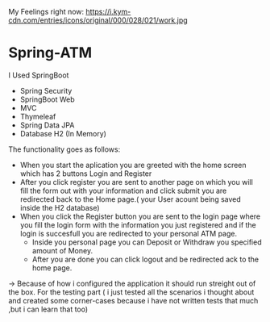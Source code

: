 My Feelings right now: https://i.kym-cdn.com/entries/icons/original/000/028/021/work.jpg

# Spring-ATM

I Used SpringBoot
- Spring Security
- SpringBoot Web
- MVC
- Thymeleaf
- Spring Data JPA
- Database H2 (In Memory)

The functionality goes as follows:
  - When you start the aplication you are greeted with the home screen which has 2 buttons Login and Register
  - After you click register you are sent to another page on which you will fill the form out with your information and click       submit you are redirected back to the Home page.( your User acount being saved inside the H2 database)
  - When you click the Register button you are sent to the login page where you fill the login form with the information you       just registered and if the login is succesfull you are redirected to your personal ATM page.
      - Inside you personal page you can Deposit or Withdraw you specified amount of Money.
      - After you are done you can click logout and be redirected ack to the home page.

-> Because of how i configured the application it should run streight out of the box.
For the testing part ( i just tested all the scenarios i thought about and created some corner-cases
because i have not written tests that much ,but i can learn that too)
